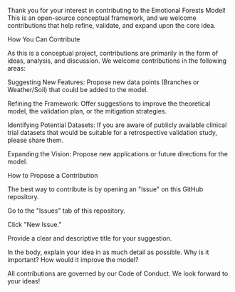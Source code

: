 Thank you for your interest in contributing to the Emotional Forests Model! This is an open-source conceptual framework, and we welcome contributions that help refine, validate, and expand upon the core idea.

How You Can Contribute

As this is a conceptual project, contributions are primarily in the form of ideas, analysis, and discussion. We welcome contributions in the following areas:

Suggesting New Features: Propose new data points (Branches or Weather/Soil) that could be added to the model.

Refining the Framework: Offer suggestions to improve the theoretical model, the validation plan, or the mitigation strategies.

Identifying Potential Datasets: If you are aware of publicly available clinical trial datasets that would be suitable for a retrospective validation study, please share them.

Expanding the Vision: Propose new applications or future directions for the model.

How to Propose a Contribution

The best way to contribute is by opening an "Issue" on this GitHub repository.

Go to the "Issues" tab of this repository.

Click "New Issue."

Provide a clear and descriptive title for your suggestion.

In the body, explain your idea in as much detail as possible. Why is it important? How would it improve the model?

All contributions are governed by our Code of Conduct. We look forward to your ideas!
